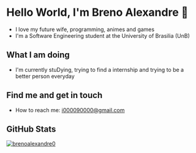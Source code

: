 # Hello World, I'm Breno Alexandre 👾
- I love my future wife, programming, animes and games
- I'm a Software Engineering student at the University of Brasilia (UnB)
## What I am doing
- I'm currently stuDying, trying to find a internship and trying to be a better person everyday
## Find me and get in touch
- How to reach me: i000090000@gmail.com
## GitHub Stats
[![brenoalexandre0](https://github-readme-stats.vercel.app/api?username=brenoalexandre0&show_icons=true&count_private=true&include_all_commits=true&bg_color=0D1117&text_color=FFF&title_color=00BFFF&icon_color=00BFFF)](https://github.com/anuraghazra/github-readme-stats)
